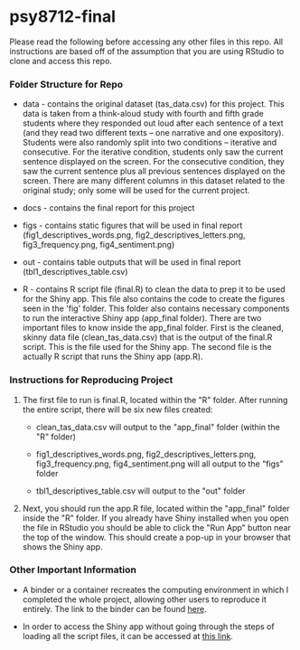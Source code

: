 # psy8712-final

Please read the following before accessing any other files in this repo. All instructions are based off of the assumption that you are using RStudio to clone and access this repo.

### Folder Structure for Repo

-   data - contains the original dataset (tas_data.csv) for this project. This data is taken from a think-aloud study with fourth and fifth grade students where they responded out loud after each sentence of a text (and they read two different texts – one narrative and one expository). Students were also randomly split into two conditions – iterative and consecutive. For the iterative condition, students only saw the current sentence displayed on the screen. For the consecutive condition, they saw the current sentence plus all previous sentences displayed on the screen. There are many different columns in this dataset related to the original study; only some will be used for the current project.

-   docs - contains the final report for this project

-   figs - contains static figures that will be used in final report (fig1_descriptives_words.png, fig2_descriptives_letters.png, fig3_frequency.png, fig4_sentiment.png)

-   out - contains table outputs that will be used in final report (tbl1_descriptives_table.csv)

-   R - contains R script file (final.R) to clean the data to prep it to be used for the Shiny app. This file also contains the code to create the figures seen in the 'fig' folder. This folder also contains necessary components to run the interactive Shiny app (app_final folder). There are two important files to know inside the app_final folder. First is the cleaned, skinny data file (clean_tas_data.csv) that is the output of the final.R script. This is the file used for the Shiny app. The second file is the actually R script that runs the Shiny app (app.R).

### Instructions for Reproducing Project

1.  The first file to run is final.R, located within the "R" folder. After running the entire script, there will be six new files created:

    -   clean_tas_data.csv will output to the "app_final" folder (within the "R" folder)

    -   fig1_descriptives_words.png, fig2_descriptives_letters.png, fig3_frequency.png, fig4_sentiment.png will all output to the "figs" folder

    -   tbl1_descriptives_table.csv will output to the "out" folder

2.  Next, you should run the app.R file, located within the "app_final" folder inside the "R" folder. If you already have Shiny installed when you open the file in RStudio you should be able to click the "Run App" button near the top of the window. This should create a pop-up in your browser that shows the Shiny app.

### Other Important Information

-   A binder or a container recreates the computing environment in which I completed the whole project, allowing other users to reproduce it entirely. The link to the binder can be found [here](https://mybinder.org/v2/gh/rnlanders/datascience/HEAD?urlpath=rstudio).

-   In order to access the Shiny app without going through the steps of loading all the script files, it can be accessed at [this link](https://jens2482.shinyapps.io/app_final/).
